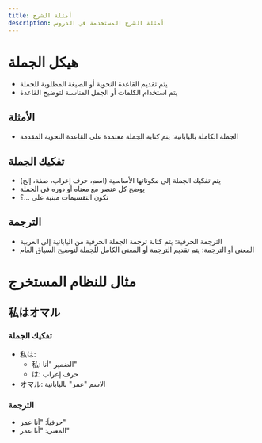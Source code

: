 ```yaml
---
title: أمثلة الشرح
description: أمثلة الشرح المستخدمة في الدروس
---
```

# هيكل الجملة

- يتم تقديم القاعدة النحوية أو الصيغة المطلوبة للجملة
- يتم استخدام الكلمات أو الجمل المناسبة لتوضيح القاعدة

## الأمثلة

- الجملة الكاملة باليابانية: يتم كتابة الجملة معتمدة على القاعدة النحوية المقدمة

## تفكيك الجملة

- يتم تفكيك الجملة إلى مكوناتها الأساسية (اسم، حرف إعراب، صفة، إلخ)
- يوضح كل عنصر مع معناه أو دوره في الجملة
- تكون التقسيمات مبنية على …؟

## الترجمة

- الترجمة الحرفية: يتم كتابة ترجمة الجملة الحرفية من اليابانية إلى العربية
- المعنى أو الترجمة: يتم تقديم الترجمة أو المعنى الكامل للجملة لتوضيح السياق العام

# مثال للنظام المستخرج

## 私はオマル

### تفكيك الجملة

- 私は:
	- 私: الضمير "أنا"
	- は: حرف إعراب
- オマル: الاسم "عمر" باليابانية

### الترجمة

- حرفياً: "أنا عمر"
- المعنى: "أنا عمر"